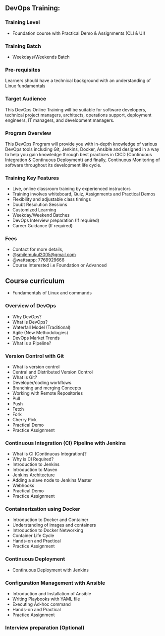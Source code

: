 ## DevOps Training:

### Training Level
- Foundation course with Practical Demo & Assignments (CLI & UI)

### Training Batch
- Weekdays/Weekends Batch

### Pre-requisites
Learners should have a technical background with an understanding of Linux fundamentals

### Target Audience
This DevOps Online Training will be suitable for software developers, technical project managers, architects, operations support, deployment engineers, IT managers, and development managers.

### Program Overview
This DevOps Program will provide you with in-depth knowledge of various DevOps tools including Git, Jenkins, Docker, Ansible and designed in a way to help you gain knowledge through best practices in CICD (Continuous Integration & Continuous Deployment) and finally, Continuous Monitoring of software throughout its development life cycle.

### Training Key Features
- Live, online classroom training by experienced instructors
- Training involves whiteboard, Quiz, Assignments and Practical Demos
- Flexibility and adjustable class timings
- Doubt Resolution Sessions
- Customized Learning
- Weekday/Weekend Batches
- DevOps Interview preparation (If required)
- Career Guidance (If required)

### Fees
- Contact for more details,
 - @smilemukul2005@gmail.com
 - @wattsapp: 7769929666
- Course Interested i.e Foundation or Advanced

## Course curriculum
- Fundamentals of Linux and commands

### Overview of DevOps
- Why DevOps?
- What is DevOps?
- Waterfall Model (Traditional)
- Agile (New Methodologies)
- DevOps Market Trends
- What is a Pipeline?

### Version Control with Git
- What is version control
- Central and Distributed Version Control
- What is Git?
- Developer/coding workflows
- Branching and merging Concepts
- Working with Remote Repositories
 - Pull
 - Push
 - Fetch
 - Fork
 - Cherry Pick
- Practical Demo
- Practice Assignment

### Continuous Integration (CI) Pipeline with Jenkins
- What is CI (Continuous Integration)?
- Why is CI Required?
- Introduction to Jenkins
- Introduction to Maven
- Jenkins Architecture
- Adding a slave node to Jenkins Master
- Webhooks
- Practical Demo
- Practice Assignment

### Containerization using Docker
- Introduction to Docker and Container
- Understanding of images and containers
- Introduction to Docker Networking
- Container Life Cycle
- Hands-on and Practical
- Practice Assignment

### Continuous Deployment
- Continuous Deployment with Jenkins

### Configuration Management with Ansible
- Introduction and Installation of Ansible
- Writing Playbooks with YAML file
- Executing Ad-hoc command
- Hands-on and Practical
- Practice Assignment

### Interview preparation (Optional)
